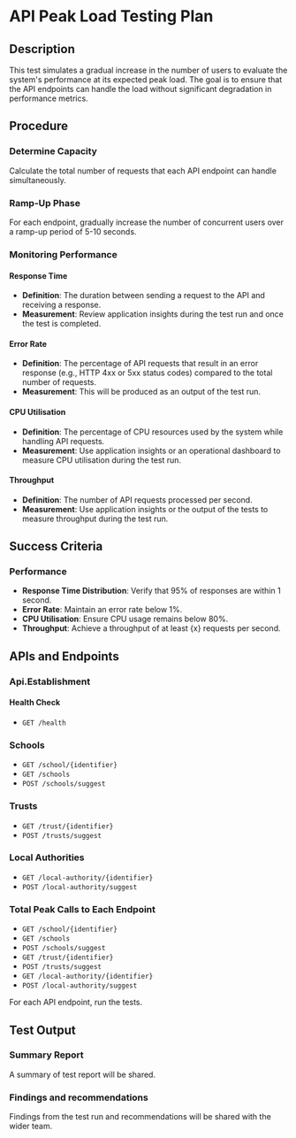 ﻿# API Peak Load Testing Plan

## Description
This test simulates a gradual increase in the number of users to evaluate the system's performance at its expected peak load. The goal is to ensure that the API endpoints can handle the load without significant degradation in performance metrics.

## Procedure

### Determine Capacity
Calculate the total number of requests that each API endpoint can handle simultaneously.

### Ramp-Up Phase
For each endpoint, gradually increase the number of concurrent users over a ramp-up period of 5-10 seconds.

### Monitoring Performance

#### Response Time
- **Definition**: The duration between sending a request to the API and receiving a response.
- **Measurement**: Review application insights during the test run and once the test is completed.

#### Error Rate
- **Definition**: The percentage of API requests that result in an error response (e.g., HTTP 4xx or 5xx status codes) compared to the total number of requests.
- **Measurement**: This will be produced as an output of the test run.

#### CPU Utilisation
- **Definition**: The percentage of CPU resources used by the system while handling API requests.
- **Measurement**: Use application insights or an operational dashboard to measure CPU utilisation during the test run.

#### Throughput
- **Definition**: The number of API requests processed per second.
- **Measurement**: Use application insights or the output of the tests to measure throughput during the test run.

## Success Criteria

### Performance
- **Response Time Distribution**: Verify that 95% of responses are within 1 second.
- **Error Rate**: Maintain an error rate below 1%.
- **CPU Utilisation**: Ensure CPU usage remains below 80%.
- **Throughput**: Achieve a throughput of at least {x} requests per second.

## APIs and Endpoints

### Api.Establishment

#### Health Check
- `GET /health`

### Schools
- `GET /school/{identifier}`
- `GET /schools`
- `POST /schools/suggest`

### Trusts
- `GET /trust/{identifier}`
- `POST /trusts/suggest`

### Local Authorities
- `GET /local-authority/{identifier}`
- `POST /local-authority/suggest`

### Total Peak Calls to Each Endpoint
- `GET /school/{identifier}` 
- `GET /schools`
- `POST /schools/suggest`
- `GET /trust/{identifier}`
- `POST /trusts/suggest`
- `GET /local-authority/{identifier}`
- `POST /local-authority/suggest`

For each API endpoint, run the tests.

## Test Output

### Summary Report
A summary of test report will be shared. 
### Findings and recommendations
Findings from the test run and recommendations will be shared with the wider team. 
